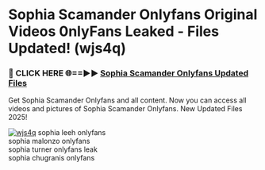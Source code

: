 # Sophia Scamander Onlyfans Original Videos 0nlyFans Leaked - Files Updated! (wjs4q)

<h3>🔴 CLICK HERE 🌐==►► <a href="https://tinyurl.com/2wckxsce" rel="nofollow">Sophia Scamander Onlyfans Updated Files</a></h3>

Get Sophia Scamander Onlyfans and all content. Now you can access all videos and pictures of Sophia Scamander Onlyfans. New Updated Files 2025!

[![wjs4q](https://i.imgur.com/AFduVYN.gif)](https://tinyurl.com/2wckxsce)
sophia leeh onlyfans<br>
sophia malonzo onlyfans<br>
sophia turner onlyfans leak<br>
sophia chugranis onlyfans